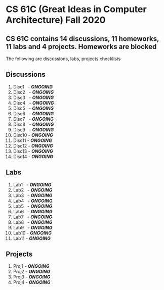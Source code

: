 # CS 61C (Great Ideas in Computer Architecture)  Fall 2020 

## CS 61C contains 14 discussions, 11 homeworks, 11 labs and 4 projects. Homeworks are blocked 

The following are discussions, labs, projects checklists

## Discussions
1. Disc1 &nbsp; - ***ONGOING***
1. Disc2 &nbsp;  - ***ONGOING***
1. Disc3 &nbsp;  - ***ONGOING***
1. Disc4 &nbsp;  - ***ONGOING***
1. Disc5 &nbsp;  - ***ONGOING***
1. Disc6 &nbsp;  - ***ONGOING***
1. Disc7 &nbsp;  - ***ONGOING***
1. Disc8 &nbsp;  - ***ONGOING***
1. Disc9 &nbsp; - ***ONGOING***
1. Disc10 - ***ONGOING***
1. Disc11 - ***ONGOING***
1. Disc12 - ***ONGOING***
1. Disc13 - ***ONGOING***
1. Disc14 - ***ONGOING***

## Labs
1. Lab1 &nbsp;  - ***ONGOING***
1. Lab2 &nbsp;  - ***ONGOING***
1. Lab3 &nbsp;  - ***ONGOING***
1. Lab4 &nbsp;  - ***ONGOING***
1. Lab5 &nbsp;  - ***ONGOING***
1. Lab6 &nbsp;  - ***ONGOING***
1. Lab7 &nbsp;  - ***ONGOING***
1. Lab8 &nbsp;  - ***ONGOING***
1. Lab9 &nbsp;  - ***ONGOING***
1. Lab10 - ***ONGOING***
1. Lab11 - ***ONGOING***

## Projects
1. Proj1 - ***ONGOING***
1. Proj2 - ***ONGOING***
1. Proj3 - ***ONGOING***
1. Proj4 - ***ONGOING***

